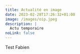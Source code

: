 ```yaml
---
title: Actualité en image
date: 2023-02-28T17:26:32+01:00
image: /images/oip.jpeg
description: |
  Actu temporaire
noLink: false
---
```

Test Fabien
